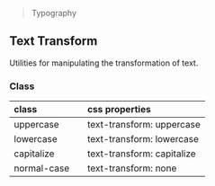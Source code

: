 > Typography

## Text Transform

Utilities for manipulating the transformation of text.

### Class

| class |   | css properties |
|:--|:--|:--|
| uppercase |  | text-transform: uppercase |
| lowercase |  | text-transform: lowercase |
| capitalize |  | text-transform: capitalize |
| normal-case |  | text-transform: none |
